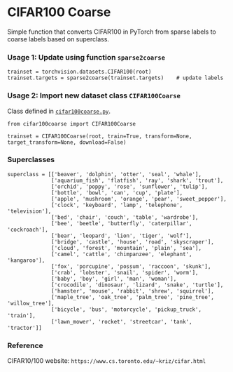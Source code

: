 # CIFAR100 Coarse
Simple function that converts CIFAR100 in PyTorch from sparse labels to coarse labels based on superclass. 

### Usage 1: Update using function `sparse2coarse`
```
trainset = torchvision.datasets.CIFAR100(root)
trainset.targets = sparse2coarse(trainset.targets)    # update labels 
```

### Usage 2: Import new dataset class `CIFAR100Coarse`
Class defined in [`cifar100coarse.py`](../cifar100coarse.py).

```
from cifar100coarse import CIFAR100Coarse

trainset = CIFAR100Coarse(root, train=True, transform=None, target_transform=None, download=False)
```

### Superclasses
```
superclass = [['beaver', 'dolphin', 'otter', 'seal', 'whale'],
              ['aquarium_fish', 'flatfish', 'ray', 'shark', 'trout'],
              ['orchid', 'poppy', 'rose', 'sunflower', 'tulip'],
              ['bottle', 'bowl', 'can', 'cup', 'plate'],
              ['apple', 'mushroom', 'orange', 'pear', 'sweet_pepper'],
              ['clock', 'keyboard', 'lamp', 'telephone', 'television'],
              ['bed', 'chair', 'couch', 'table', 'wardrobe'],
              ['bee', 'beetle', 'butterfly', 'caterpillar', 'cockroach'],
              ['bear', 'leopard', 'lion', 'tiger', 'wolf'],
              ['bridge', 'castle', 'house', 'road', 'skyscraper'],
              ['cloud', 'forest', 'mountain', 'plain', 'sea'],
              ['camel', 'cattle', 'chimpanzee', 'elephant', 'kangaroo'],
              ['fox', 'porcupine', 'possum', 'raccoon', 'skunk'],
              ['crab', 'lobster', 'snail', 'spider', 'worm'],
              ['baby', 'boy', 'girl', 'man', 'woman'],
              ['crocodile', 'dinosaur', 'lizard', 'snake', 'turtle'],
              ['hamster', 'mouse', 'rabbit', 'shrew', 'squirrel'],
              ['maple_tree', 'oak_tree', 'palm_tree', 'pine_tree', 'willow_tree'],
              ['bicycle', 'bus', 'motorcycle', 'pickup_truck', 'train'],
              ['lawn_mower', 'rocket', 'streetcar', 'tank', 'tractor']]
```


### Reference
CIFAR10/100 website: `https://www.cs.toronto.edu/~kriz/cifar.html` 
